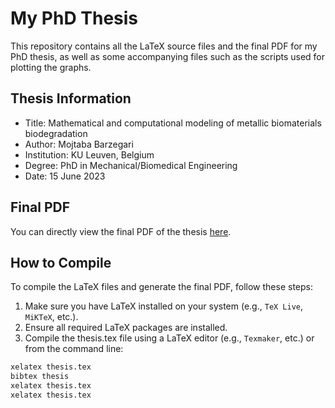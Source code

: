 # My PhD Thesis

This repository contains all the LaTeX source files and the final PDF for my PhD thesis, as well as some accompanying files such as the scripts used for plotting the graphs.

## Thesis Information
* Title: Mathematical and computational modeling of metallic biomaterials biodegradation
* Author: Mojtaba Barzegari
* Institution: KU Leuven, Belgium
* Degree: PhD in Mechanical/Biomedical Engineering
* Date: 15 June 2023

## Final PDF

You can directly view the final PDF of the thesis [here](https://nbviewer.org/github/mbarzegary/phd-thesis/blob/451aafe85bad4afc6109516cc5c28d28f6c301fd/thesis.pdf).

## How to Compile

To compile the LaTeX files and generate the final PDF, follow these steps:

1. Make sure you have LaTeX installed on your system (e.g., `TeX Live`, `MiKTeX`, etc.).
1. Ensure all required LaTeX packages are installed.
1. Compile the thesis.tex file using a LaTeX editor (e.g., `Texmaker`, etc.) or from the command line:

```bash
xelatex thesis.tex
bibtex thesis
xelatex thesis.tex
xelatex thesis.tex
```
